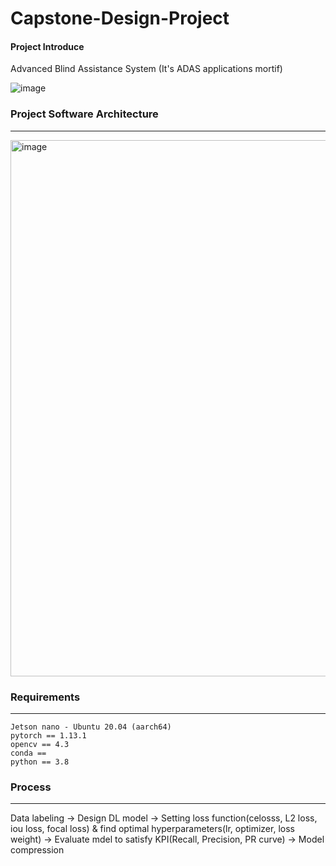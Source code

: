 # Capstone-Design-Project



#### Project Introduce

Advanced Blind Assistance System (It's ADAS applications mortif)

![image](https://user-images.githubusercontent.com/79200729/219953408-c5f88f30-6e93-4206-817a-d594714d1dd9.png)


### Project Software Architecture

---------------------

<img width="858" alt="image" src="https://user-images.githubusercontent.com/79200729/219953520-a60ec34d-3c52-4b29-a0ed-a278a3e82c3d.png">



### Requirements

------

```
Jetson nano - Ubuntu 20.04 (aarch64)
pytorch == 1.13.1
opencv == 4.3
conda ==
python == 3.8
```



### Process

-----

Data labeling -> Design DL model -> Setting loss function(celosss, L2 loss, iou loss, focal loss) & find optimal hyperparameters(lr, optimizer, loss weight) -> Evaluate mdel to satisfy KPI(Recall, Precision, PR curve) -> Model compression




